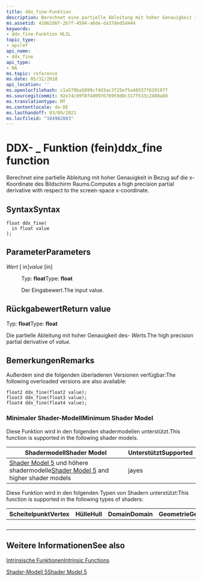 ```yaml
---
title: ddx_fine-Funktion
description: Berechnet eine partielle Ableitung mit hoher Genauigkeit in Bezug auf die x-Koordinate des Bildschirm Raums. | ddx_fine-Funktion
ms.assetid: 41062d6f-2b7f-4594-a6de-da37ded5d444
keywords:
- ddx_fine-Funktion HLSL
topic_type:
- apiref
api_name:
- ddx_fine
api_type:
- NA
ms.topic: reference
ms.date: 05/31/2018
api_location: ''
ms.openlocfilehash: c1a579ba5899cf4d3ac3f25ef5a40337f6291977
ms.sourcegitcommit: 92e74c99f8f4d097676959d0c317f533c2400a80
ms.translationtype: MT
ms.contentlocale: de-DE
ms.lasthandoff: 03/09/2021
ms.locfileid: "104982083"
---
```

# <a name="ddx_fine-function"></a><span data-ttu-id="14d4a-105">DDX- \_ Funktion (fein)</span><span class="sxs-lookup"><span data-stu-id="14d4a-105">ddx\_fine function</span></span>

<span data-ttu-id="14d4a-106">Berechnet eine partielle Ableitung mit hoher Genauigkeit in Bezug auf die x-Koordinate des Bildschirm Raums.</span><span class="sxs-lookup"><span data-stu-id="14d4a-106">Computes a high precision partial derivative with respect to the screen-space x-coordinate.</span></span>

## <a name="syntax"></a><span data-ttu-id="14d4a-107">Syntax</span><span class="sxs-lookup"><span data-stu-id="14d4a-107">Syntax</span></span>

``` syntax
float ddx_fine(
  in float value
);
```

## <a name="parameters"></a><span data-ttu-id="14d4a-108">Parameter</span><span class="sxs-lookup"><span data-stu-id="14d4a-108">Parameters</span></span>

<dl> <dt>

<span data-ttu-id="14d4a-109">*Wert* \[ in\]</span><span class="sxs-lookup"><span data-stu-id="14d4a-109">*value* \[in\]</span></span>
</dt> <dd>

<span data-ttu-id="14d4a-110">Typ: **float**</span><span class="sxs-lookup"><span data-stu-id="14d4a-110">Type: **float**</span></span>

<span data-ttu-id="14d4a-111">Der Eingabewert.</span><span class="sxs-lookup"><span data-stu-id="14d4a-111">The input value.</span></span>

</dd> </dl>

## <a name="return-value"></a><span data-ttu-id="14d4a-112">Rückgabewert</span><span class="sxs-lookup"><span data-stu-id="14d4a-112">Return value</span></span>

<span data-ttu-id="14d4a-113">Typ: **float**</span><span class="sxs-lookup"><span data-stu-id="14d4a-113">Type: **float**</span></span>

<span data-ttu-id="14d4a-114">Die partielle Ableitung mit hoher Genauigkeit des- *Werts*.</span><span class="sxs-lookup"><span data-stu-id="14d4a-114">The high precision partial derivative of *value*.</span></span>

## <a name="remarks"></a><span data-ttu-id="14d4a-115">Bemerkungen</span><span class="sxs-lookup"><span data-stu-id="14d4a-115">Remarks</span></span>

<span data-ttu-id="14d4a-116">Außerdem sind die folgenden überladenen Versionen verfügbar:</span><span class="sxs-lookup"><span data-stu-id="14d4a-116">The following overloaded versions are also available:</span></span>

``` syntax
float2 ddx_fine(float2 value);
float3 ddx_fine(float3 value);
float4 ddx_fine(float4 value);
```

### <a name="minimum-shader-model"></a><span data-ttu-id="14d4a-117">Minimaler Shader-Modell</span><span class="sxs-lookup"><span data-stu-id="14d4a-117">Minimum Shader Model</span></span>

<span data-ttu-id="14d4a-118">Diese Funktion wird in den folgenden shadermodellen unterstützt.</span><span class="sxs-lookup"><span data-stu-id="14d4a-118">This function is supported in the following shader models.</span></span>



| <span data-ttu-id="14d4a-119">Shadermodell</span><span class="sxs-lookup"><span data-stu-id="14d4a-119">Shader Model</span></span>                                                                | <span data-ttu-id="14d4a-120">Unterstützt</span><span class="sxs-lookup"><span data-stu-id="14d4a-120">Supported</span></span> |
|-----------------------------------------------------------------------------|-----------|
| <span data-ttu-id="14d4a-121">[Shader Model 5](d3d11-graphics-reference-sm5.md) und höhere shadermodelle</span><span class="sxs-lookup"><span data-stu-id="14d4a-121">[Shader Model 5](d3d11-graphics-reference-sm5.md) and higher shader models</span></span> | <span data-ttu-id="14d4a-122">ja</span><span class="sxs-lookup"><span data-stu-id="14d4a-122">yes</span></span>       |



 

<span data-ttu-id="14d4a-123">Diese Funktion wird in den folgenden Typen von Shadern unterstützt:</span><span class="sxs-lookup"><span data-stu-id="14d4a-123">This function is supported in the following types of shaders:</span></span>



| <span data-ttu-id="14d4a-124">Scheitelpunkt</span><span class="sxs-lookup"><span data-stu-id="14d4a-124">Vertex</span></span> | <span data-ttu-id="14d4a-125">Hülle</span><span class="sxs-lookup"><span data-stu-id="14d4a-125">Hull</span></span> | <span data-ttu-id="14d4a-126">Domain</span><span class="sxs-lookup"><span data-stu-id="14d4a-126">Domain</span></span> | <span data-ttu-id="14d4a-127">Geometrie</span><span class="sxs-lookup"><span data-stu-id="14d4a-127">Geometry</span></span> | <span data-ttu-id="14d4a-128">Pixel</span><span class="sxs-lookup"><span data-stu-id="14d4a-128">Pixel</span></span> | <span data-ttu-id="14d4a-129">Compute</span><span class="sxs-lookup"><span data-stu-id="14d4a-129">Compute</span></span> |
|--------|------|--------|----------|-------|---------|
|        |      |        |          | <span data-ttu-id="14d4a-130">x</span><span class="sxs-lookup"><span data-stu-id="14d4a-130">x</span></span>     |         |



 

## <a name="see-also"></a><span data-ttu-id="14d4a-131">Weitere Informationen</span><span class="sxs-lookup"><span data-stu-id="14d4a-131">See also</span></span>

<dl> <dt>

[<span data-ttu-id="14d4a-132">Intrinsische Funktionen</span><span class="sxs-lookup"><span data-stu-id="14d4a-132">Intrinsic Functions</span></span>](dx-graphics-hlsl-intrinsic-functions.md)
</dt> <dt>

[<span data-ttu-id="14d4a-133">Shader-Modell 5</span><span class="sxs-lookup"><span data-stu-id="14d4a-133">Shader Model 5</span></span>](d3d11-graphics-reference-sm5.md)
</dt> </dl>

 

 




